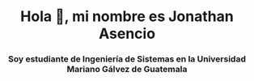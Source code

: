 <h1 align="center">Hola 👋, mi nombre es Jonathan Asencio</h1>
<h3 align="center">Soy estudiante de Ingeniería de Sistemas en la Universidad Mariano Gálvez de Guatemala</h3>

